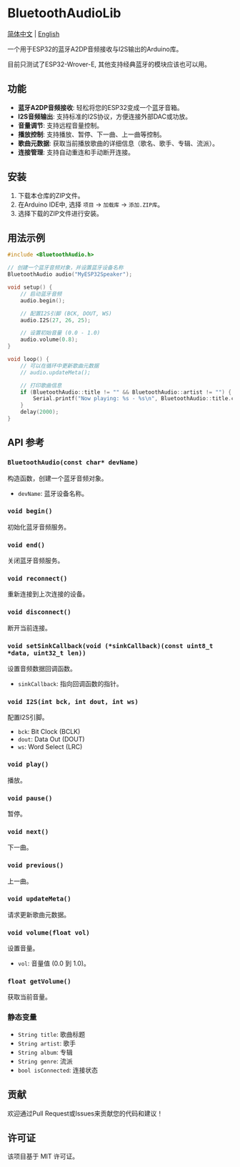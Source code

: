 # BluetoothAudioLib

[简体中文](./README_CN.md) | [English](./README.md)


一个用于ESP32的蓝牙A2DP音频接收与I2S输出的Arduino库。

目前只测试了ESP32-Wrover-E, 其他支持经典蓝牙的模块应该也可以用。

## 功能
- **蓝牙A2DP音频接收**: 轻松将您的ESP32变成一个蓝牙音箱。
- **I2S音频输出**: 支持标准的I2S协议，方便连接外部DAC或功放。
- **音量调节**: 支持远程音量控制。
- **播放控制**: 支持播放、暂停、下一曲、上一曲等控制。
- **歌曲元数据**: 获取当前播放歌曲的详细信息（歌名、歌手、专辑、流派）。
- **连接管理**: 支持自动重连和手动断开连接。

## 安装

1. 下载本仓库的ZIP文件。
2. 在Arduino IDE中, 选择 `项目` -> `加载库` -> `添加.ZIP库`。
3. 选择下载的ZIP文件进行安装。

## 用法示例

```cpp
#include <BluetoothAudio.h>

// 创建一个蓝牙音频对象，并设置蓝牙设备名称
BluetoothAudio audio("MyESP32Speaker");

void setup() {
    // 启动蓝牙音频
    audio.begin();

    // 配置I2S引脚 (BCK, DOUT, WS)
    audio.I2S(27, 26, 25); 

    // 设置初始音量 (0.0 - 1.0)
    audio.volume(0.8);
}

void loop() {
    // 可以在循环中更新歌曲元数据
    // audio.updateMeta();

    // 打印歌曲信息
    if (BluetoothAudio::title != "" && BluetoothAudio::artist != "") {
        Serial.printf("Now playing: %s - %s\n", BluetoothAudio::title.c_str(), BluetoothAudio::artist.c_str());
    }
    delay(2000);
}
```

## API 参考

### `BluetoothAudio(const char* devName)`
构造函数，创建一个蓝牙音频对象。
- `devName`: 蓝牙设备名称。

### `void begin()`
初始化蓝牙音频服务。

### `void end()`
关闭蓝牙音频服务。

### `void reconnect()`
重新连接到上次连接的设备。

### `void disconnect()`
断开当前连接。

### `void setSinkCallback(void (*sinkCallback)(const uint8_t *data, uint32_t len))`
设置音频数据回调函数。
- `sinkCallback`: 指向回调函数的指针。

### `void I2S(int bck, int dout, int ws)`
配置I2S引脚。
- `bck`: Bit Clock (BCLK)
- `dout`: Data Out (DOUT)
- `ws`: Word Select (LRC)

### `void play()`
播放。

### `void pause()`
暂停。

### `void next()`
下一曲。

### `void previous()`
上一曲。

### `void updateMeta()`
请求更新歌曲元数据。

### `void volume(float vol)`
设置音量。
- `vol`: 音量值 (0.0 到 1.0)。

### `float getVolume()`
获取当前音量。

### 静态变量
- `String title`: 歌曲标题
- `String artist`: 歌手
- `String album`: 专辑
- `String genre`: 流派
- `bool isConnected`: 连接状态


## 贡献
欢迎通过Pull Request或Issues来贡献您的代码和建议！

## 许可证
该项目基于 MIT 许可证。